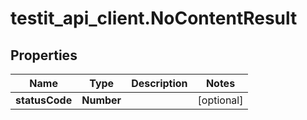 # testit_api_client.NoContentResult

## Properties

Name | Type | Description | Notes
------------ | ------------- | ------------- | -------------
**statusCode** | **Number** |  | [optional] 



